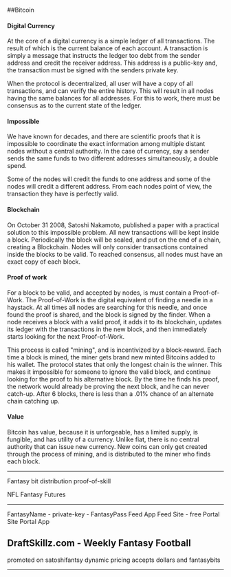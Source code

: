 ##Bitcoin 

#### Digital Currency 
At the core of a digital currency is a simple ledger of all transactions. The result of which is the current balance of each account. A transaction is simply a message that instructs the ledger too debt from the sender address and credit the receiver address. This address is a public-key and, the transaction must be signed with the senders private key. 

When the protocol is decentralized, all user will have a copy of all transactions, and can verify the entire history. This will result in all nodes having the same balances for all addresses. For this to work, there must be consensus as to the current state of the ledger.  

#### Impossible 
We have known for decades, and there are scientific proofs that it is impossible to coordinate the exact information among multiple distant nodes without a central authority. In the case of currency, say a sender sends the same funds to two different addresses simultaneously, a double spend. 

Some of the nodes will credit the funds to one address and some of the nodes will credit a different address. From each nodes point of view, the transaction they have is perfectly valid. 

#### Blockchain 
On October 31 2008, Satoshi Nakamoto, published a paper with a practical solution to this impossible problem. All new transactions will be kept inside a block. Periodically the block will be sealed, and put on the end of a chain, creating a Blockchain. Nodes will only consider transactions contained inside the blocks to be valid. To reached consensus, all nodes must have an exact copy of each block. 

#### Proof of work 

For a block to be valid, and accepted by nodes, is must contain a Proof-of-Work. The Proof-of-Work is the digital equivalent of finding a needle in a haystack. At all times all nodes are searching for this needle, and once found the proof is shared, and the block is signed by the finder. When a node receives a block with a valid proof, it adds it to its blockchain, updates its ledger with the transactions in the new block, and then immediately starts looking for the next Proof-of-Work. 

This process is called "mining", and is incentivized by a block-reward. Each time a block is mined, the miner gets brand new minted Bitcoins added to his wallet. The protocol states that only the longest chain is the winner. This makes it impossible for someone to ignore the valid block, and continue looking for the proof to his alternative block. By the time he finds his proof, the network would already be proving the next block, and he can never catch-up. After 6 blocks, there is less than a .01% chance of an alternate chain catching up. 


#### Value 
Bitcoin has value, because it is unforgeable, has a limited supply, is fungible, and has utility of a currency. Unlike fiat, there is no central authority that can issue new currency. New coins can only get created through the process of mining, and is distributed to the miner who finds each block. 


-------

Fantasy bit 
distribution 
proof-of-skill 

NFL Fantasy Futures 

--------

FantasyName - private-key - FantasyPass 
Feed App 
Feed Site - free 
Portal Site
Portal App 

DraftSkillz.com  - Weekly Fantasy Football  
------------------

promoted on satoshifantsy 
dynamic pricing 
accepts dollars and fantasybits 

-------------------
